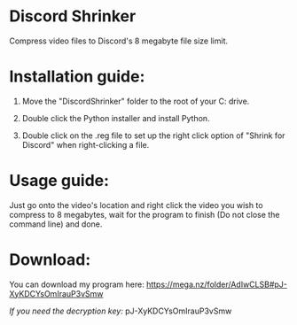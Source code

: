 # Discord Shrinker
Compress video files to Discord's 8 megabyte file size limit.


# Installation guide:

1. Move the "DiscordShrinker" folder to the root of your C: drive.

2. Double click the Python installer and install Python.

3. Double click on the .reg file to set up the right click option of "Shrink for Discord" when right-clicking a file.

# Usage guide:

Just go onto the video's location and right click the video you wish to compress to 8 megabytes, wait for the program to finish (Do not close the command line) and done.

# Download:

You can download my program here: https://mega.nz/folder/AdIwCLSB#pJ-XyKDCYsOmIrauP3vSmw

_If you need the decryption key:_ pJ-XyKDCYsOmIrauP3vSmw
